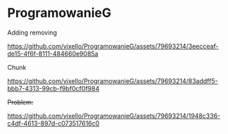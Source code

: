 # ProgramowanieG
Adding removing



https://github.com/vixello/ProgramowanieG/assets/79693214/3eecceaf-de15-4f6f-8111-484660e9085a



Chunk

https://github.com/vixello/ProgramowanieG/assets/79693214/83addff5-bbb7-4313-99cb-f9bf0cf0f984


~~Problem:~~

https://github.com/vixello/ProgramowanieG/assets/79693214/1948c336-c4df-4613-897d-c073517616c0

